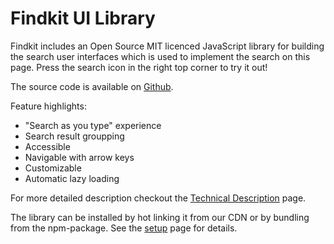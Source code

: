 # Findkit UI Library

Findkit includes an Open Source MIT licenced JavaScript library for building the
search user interfaces which is used to implement the search on this page. Press
the search icon in the right top corner to try it out!

The source code is available on
[Github](https://github.com/findkit/findkit).

Feature highlights:

- "Search as you type" experience
- Search result groupping
- Accessible
- Navigable with arrow keys
- Customizable
- Automatic lazy loading

For more detailed description checkout the [Technical Description](/ui/tech) page.

The library can be installed by hot linking it from our CDN or by bundling from the
npm-package. See the [setup](/ui/setup) page for details.
